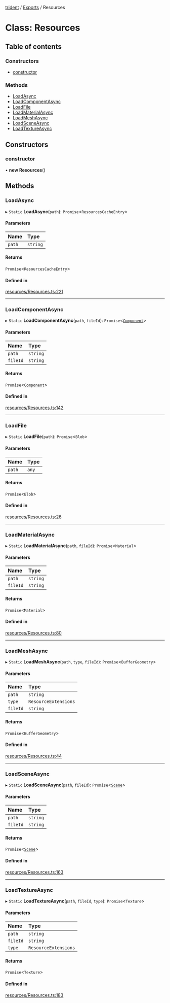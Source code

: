 [trident](../README.md) / [Exports](../modules.md) / Resources

# Class: Resources

## Table of contents

### Constructors

- [constructor](Resources.md#constructor)

### Methods

- [LoadAsync](Resources.md#loadasync)
- [LoadComponentAsync](Resources.md#loadcomponentasync)
- [LoadFile](Resources.md#loadfile)
- [LoadMaterialAsync](Resources.md#loadmaterialasync)
- [LoadMeshAsync](Resources.md#loadmeshasync)
- [LoadSceneAsync](Resources.md#loadsceneasync)
- [LoadTextureAsync](Resources.md#loadtextureasync)

## Constructors

### constructor

• **new Resources**()

## Methods

### LoadAsync

▸ `Static` **LoadAsync**(`path`): `Promise`<`ResourcesCacheEntry`\>

#### Parameters

| Name | Type |
| :------ | :------ |
| `path` | `string` |

#### Returns

`Promise`<`ResourcesCacheEntry`\>

#### Defined in

[resources/Resources.ts:221](https://github.com/AIFanatic/Trident/blob/b587800/src/resources/Resources.ts#L221)

___

### LoadComponentAsync

▸ `Static` **LoadComponentAsync**(`path`, `fileId`): `Promise`<[`Component`](Components.Component.md)\>

#### Parameters

| Name | Type |
| :------ | :------ |
| `path` | `string` |
| `fileId` | `string` |

#### Returns

`Promise`<[`Component`](Components.Component.md)\>

#### Defined in

[resources/Resources.ts:142](https://github.com/AIFanatic/Trident/blob/b587800/src/resources/Resources.ts#L142)

___

### LoadFile

▸ `Static` **LoadFile**(`path`): `Promise`<`Blob`\>

#### Parameters

| Name | Type |
| :------ | :------ |
| `path` | `any` |

#### Returns

`Promise`<`Blob`\>

#### Defined in

[resources/Resources.ts:26](https://github.com/AIFanatic/Trident/blob/b587800/src/resources/Resources.ts#L26)

___

### LoadMaterialAsync

▸ `Static` **LoadMaterialAsync**(`path`, `fileId`): `Promise`<`Material`\>

#### Parameters

| Name | Type |
| :------ | :------ |
| `path` | `string` |
| `fileId` | `string` |

#### Returns

`Promise`<`Material`\>

#### Defined in

[resources/Resources.ts:80](https://github.com/AIFanatic/Trident/blob/b587800/src/resources/Resources.ts#L80)

___

### LoadMeshAsync

▸ `Static` **LoadMeshAsync**(`path`, `type`, `fileId`): `Promise`<`BufferGeometry`\>

#### Parameters

| Name | Type |
| :------ | :------ |
| `path` | `string` |
| `type` | `ResourceExtensions` |
| `fileId` | `string` |

#### Returns

`Promise`<`BufferGeometry`\>

#### Defined in

[resources/Resources.ts:44](https://github.com/AIFanatic/Trident/blob/b587800/src/resources/Resources.ts#L44)

___

### LoadSceneAsync

▸ `Static` **LoadSceneAsync**(`path`, `fileId`): `Promise`<[`Scene`](Scene.md)\>

#### Parameters

| Name | Type |
| :------ | :------ |
| `path` | `string` |
| `fileId` | `string` |

#### Returns

`Promise`<[`Scene`](Scene.md)\>

#### Defined in

[resources/Resources.ts:163](https://github.com/AIFanatic/Trident/blob/b587800/src/resources/Resources.ts#L163)

___

### LoadTextureAsync

▸ `Static` **LoadTextureAsync**(`path`, `fileId`, `type`): `Promise`<`Texture`\>

#### Parameters

| Name | Type |
| :------ | :------ |
| `path` | `string` |
| `fileId` | `string` |
| `type` | `ResourceExtensions` |

#### Returns

`Promise`<`Texture`\>

#### Defined in

[resources/Resources.ts:183](https://github.com/AIFanatic/Trident/blob/b587800/src/resources/Resources.ts#L183)
